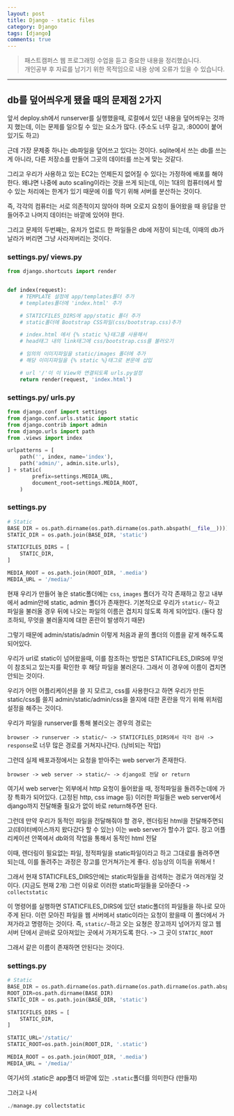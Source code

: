 ```yaml
---
layout: post
title: Django - static files
category: Django
tags: [django]
comments: true
---
```


> 패스트캠퍼스 웹 프로그래밍 수업을 듣고 중요한 내용을 정리했습니다.     
개인공부 후 자료를 남기기 위한 목적임으로 내용 상에 오류가 있을 수 있습니다.      

<hr>

## db를 덮어씌우게 됐을 때의 문제점 2가지

앞서 deploy.sh에서 runserver를 실행했을때, 로컬에서 있던 내용을 덮어씌우는 것까지 했는데, 이는 문제를 일으킬 수 있는 요소가 많다. (주소도 너무 길고, :8000이 붙어있기도 하고)

근데 가장 문제중 하나는 db파일을 덮어쓰고 있다는 것이다. sqlite에서 쓰는 db를 쓰는게 아니라, 다른 저장소를 만들어 그곳의 데이터를 쓰는게 맞는 것같다.

그리고 우리가 사용하고 있는 EC2는 언제든지 없어질 수 있다는 가정하에 배포를 해야한다. 왜냐면 나중에 auto scaling이라는 것을 쓰게 되는데, 이는 1대의 컴퓨터에서 할 수 있는 처리에는 한계가 있기 때문에 이를 막기 위해 서버를 분산하는 것이다.

즉, 각각의 컴퓨터는 서로 의존적이지 않아야 하며 오로지 요청이 들어왔을 때 응답을 만들어주고 나머지 데이터는 바깥에 있어야 한다.

그리고 문제의 두번째는, 유저가 업로드 한 파일들은 db에 저장이 되는데, 이때의 db가 날라가 버리면 그냥 사라져버리는 것이다.

### settings.py/ views.py

```python
from django.shortcuts import render


def index(request):
    # TEMPLATE 설정에 app/templates폴더 추가
    # templates폴더에 'index.html' 추가

    # STATICFILES_DIRS에 app/static 폴더 추가
    # static폴더에 Bootstrap CSS파일(css/bootstrap.css)추가

    # index.html 에서 {% static %}태그를 사용해서
    # head태그 내의 link태그에 css/bootstrap.css를 불러오기

    # 임의의 이미지파일을 static/images 폴더에 추가
    # 해당 이미지파일을 {% static %}태그로 본문에 삽입

    # url '/'이 이 View와 연결되도록 urls.py설정
    return render(request, 'index.html')
```

### settings.py/ urls.py

```python
from django.conf import settings
from django.conf.urls.static import static
from django.contrib import admin
from django.urls import path
from .views import index

urlpatterns = [
    path('', index, name='index'),
    path('admin/', admin.site.urls),
] + static(
        prefix=settings.MEDIA_URL,
        document_root=settings.MEDIA_ROOT,
    )
```

### settings.py

```python
# Static
BASE_DIR = os.path.dirname(os.path.dirname(os.path.abspath(__file__))))
STATIC_DIR = os.path.join(BASE_DIR, 'static')

STATICFILES_DIRS = [
    STATIC_DIR,
]

MEDIA_ROOT = os.path.join(ROOT_DIR, '.media')
MEDIA_URL = '/media/'
```
현재 우리가 만들어 놓은 static폴더에는 `css`, `images` 폴더가 각각 존재하고 장고 내부에서 admin안에 static, admin 폴더가 존재한다. 기본적으로 우리가 `static/~` 하고 파일을 불러올 경우 뒤에 나오는 파일의 이름은 겹치지 않도록 하게 되어있다. (둘다 참조하되, 무엇을 불러올지에 대한 혼란이 발생하기 때문)

그렇기 때문에 admin/statis/admin 이렇게 처음과 끝의 폴더의 이름을 같게 해주도록 되어있다.

우리가 url로 static이 넘어왔을때, 이를 참조하는 방법은 STATICFILES_DIRS에 무엇이 참조되고 있는지를 확인한 후 해당 파일을 불러온다. 그래서 이 경우에 이름이 겹치면 안되는 것이다.

우리가 어떤 어플리케이션을 쓸 지 모르고, css를 사용한다고 하면 우리가 만든 static/css를 쓸지 admin/static/admin/css을 쓸지에 대한 혼란을 막기 위해 위처럼 설정을 해주는 것이다.

우리가 파일을 runserver를 통해 불러오는 경우의 경로는

`browser -> runserver -> static/~ -> STATICFILES_DIRS에서 각각 검사 -> response`로 너무 많은 경로를 거쳐지나간다. (낭비되는 작업)

그런데 실제 배포과정에서는 요청을 받아주는 web server가 존재한다.

`browser -> web server -> static/~ -> django로 전달 or return`

여기서 web server는 외부에서 http 요청이 들어왔을 때, 정적파일을 돌려주는데에 가장 특화가 되어있다. (고정된 http, css image 등) 이러한 파일들은 web server에서 django까지 전달해줄 필요가 없이 바로 return해주면 된다.

그런데 만약 우리가 동적인 파일을 전달해줘야 할 경우, 렌더링된 html을 전달해주면되고(데이터베이스까지 왔다갔다 할 수 있는) 이는 web server가 할수가 없다. 장고 어플리케이션 안쪽에서 db와의 작업을 통해서 동적인 html 전달

이때, 렌더링이 필요없는 파일, 정적파일을 static파일이라고 하고 그대로를 돌려주면 되는데, 이를 돌려주는 과정은 장고를 안거쳐가는게 좋다. 성능상의 이득을 위해서 !

그래서 현재 STATICFILES_DIRS안에는 static파일들을 검색하는 경로가 여러개일 것이다. (지금도 현재 2개) 그런 이유로 이러한 static파일들을 모아준다 -> `collectstatic`

이 명령어를 실행하면 STATICFILES_DIRS에 있던 static폴더의 파일들을 하나로 모아주게 된다. 이런 모아진 파일을 웹 서버에서 static이라는 요청이 왔을때 이 폴더에서 가져가라고 명령하는 것이다. 즉, `static/~`하고 오는 요쳥은 장고까지 넘어가지 않고 웹 서버 단에서 곧바로 모아져있는 곳에서 가져가도록 한다. -> 그 곳이 `STATIC_ROOT`

그래서 같은 이름이 존재하면 안된다는 것이다.

### settings.py

```python
# Static
BASE_DIR = os.path.dirname(os.path.dirname(os.path.dirname(os.path.abspath(__file__)))))
ROOT_DIR=os.path.dirname(BASE_DIR)
STATIC_DIR = os.path.join(BASE_DIR, 'static')

STATICFILES_DIRS = [
    STATIC_DIR,
]

STATIC_URL='/static/'
STATIC_ROOT=os.path.join(ROOT_DIR, '.static')

MEDIA_ROOT = os.path.join(ROOT_DIR, '.media')
MEDIA_URL = '/media/'
```

여기서의 .static은 app폴더 바깥에 있는 `.static`폴더를 의미한다 (만들쟈)

그러고 나서
```python
./manage.py collectstatic
```
